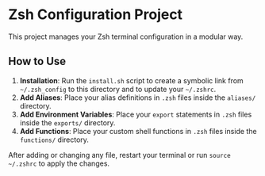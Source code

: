 # Zsh Configuration Project

This project manages your Zsh terminal configuration in a modular way.

## How to Use

1.  **Installation**: Run the `install.sh` script to create a symbolic link from `~/.zsh_config` to this directory and to update your `~/.zshrc`.
2.  **Add Aliases**: Place your alias definitions in `.zsh` files inside the `aliases/` directory.
3.  **Add Environment Variables**: Place your `export` statements in `.zsh` files inside the `exports/` directory.
4.  **Add Functions**: Place your custom shell functions in `.zsh` files inside the `functions/` directory.

After adding or changing any file, restart your terminal or run `source ~/.zshrc` to apply the changes.
